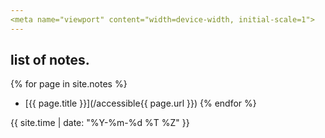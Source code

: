 ```yaml
---
<meta name="viewport" content="width=device-width, initial-scale=1">
---
```

## list of notes.
  {% for page in site.notes %}
- [{{ page.title }}](/accessible{{ page.url }}) {% endfor %}


<time datetime="{{ site.time | date_to_xmlschema }}" pubdate="pubdate">{{ site.time | date: "%Y-%m-%d %T %Z" }}</time>
